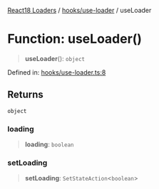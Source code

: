 [React18 Loaders](../modules.md) / [hooks/use-loader](../modules/hooks_use-loader.md) / useLoader

# Function: useLoader()

> **useLoader**(): `object`

Defined in: [hooks/use-loader.ts:8](https://github.com/react18-tools/turborepo-template/blob/dc97ded5a91934519e0c4a91ba430df20a25e7f5/lib/src/hooks/use-loader.ts#L8)

## Returns

`object`

### loading

> **loading**: `boolean`

### setLoading

> **setLoading**: `SetStateAction`\<`boolean`\>
